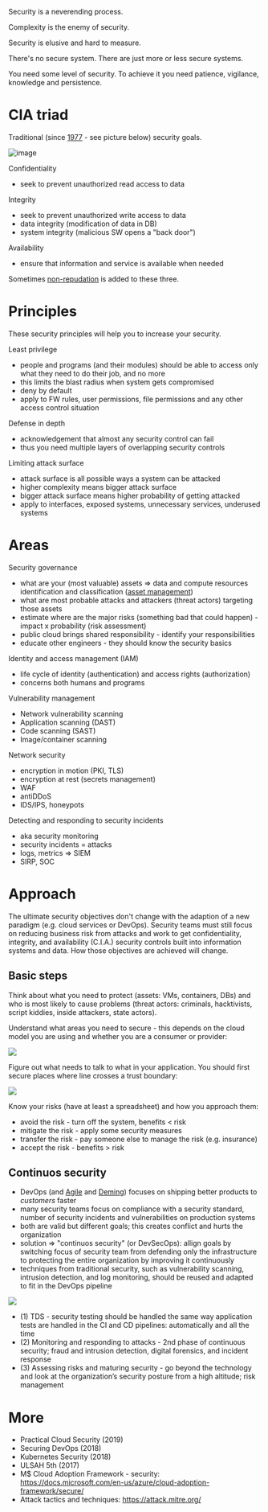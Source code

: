 Security is a neverending process.

Complexity is the enemy of security.

Security is elusive and hard to measure.

There's no secure system. There are just more or less secure systems.

You need some level of security. To achieve it you need patience, vigilance, knowledge and persistence.

# CIA triad

Traditional (since [1977](https://nvlpubs.nist.gov/nistpubs/Legacy/SP/nbsspecialpublication500-19.pdf) - see picture below) security goals.

![image](https://user-images.githubusercontent.com/1047259/148757897-f51c3d58-8f26-46d8-973b-854ae47d84d4.png)


Confidentiality

* seek to prevent unauthorized read access to data

Integrity

* seek to prevent unauthorized write access to data
* data integrity (modification of data in DB)
* system integrity (malicious SW opens a "back door")
 
Availability

* ensure that information and service is available when needed

Sometimes [non-repudation](https://en.wikipedia.org/wiki/Non-repudiation) is added to these three.

# Principles

These security principles will help you to increase your security.

Least privilege

* people and programs (and their modules) should be able to access only what they need to do their job, and no more
* this limits the blast radius when system gets compromised 
* deny by default
* apply to FW rules, user permissions, file permissions and any other access control situation

Defense in depth

* acknowledgement that almost any security control can fail
* thus you need multiple layers of overlapping security controls

Limiting attack surface

* attack surface is all possible ways a system can be attacked
* higher complexity means bigger attack surface
* bigger attack surface means higher probability of getting attacked
* apply to interfaces, exposed systems, unnecessary services, underused systems

# Areas

Security governance

* what are your (most valuable) assets => data and compute resources identification and classification ([asset management](https://danielmiessler.com/blog/continuous-asset-management-security/))
* what are most probable attacks and attackers (threat actors) targeting those assets
* estimate where are the major risks (something bad that could happen) - impact x probability (risk assessment)
* public cloud brings shared responsibility - identify your responsibilities
* educate other engineers - they should know the security basics

Identity and access management (IAM)

* life cycle of identity (authentication) and access rights (authorization)
* concerns both humans and programs

Vulnerability management

* Network vulnerability scanning
* Application scanning (DAST)
* Code scanning (SAST)
* Image/container scanning

Network security

* encryption in motion (PKI, TLS)
* encryption at rest (secrets management)
* WAF
* antiDDoS
* IDS/IPS, honeypots

Detecting and responding to security incidents

* aka security monitoring
* security incidents = attacks
* logs, metrics => SIEM
* SIRP, SOC

# Approach

The ultimate security objectives don't change with the adaption of a new paradigm (e.g. cloud services or DevOps). Security teams must still focus on reducing business risk from attacks and work to get confidentiality, integrity, and availability (C.I.A.) security controls built into information systems and data. How those objectives are achieved will change.

## Basic steps

Think about what you need to protect (assets: VMs, containers, DBs) and who is most likely to cause problems (threat actors: criminals, hacktivists, script kiddies, inside attackers, state actors).

Understand what areas you need to secure - this depends on the cloud model you are using and whether you are a consumer or provider:

<img src="https://user-images.githubusercontent.com/1047259/138699080-24091008-c78f-48c1-bcc9-e9ac6afd0f8d.png" style="max-width:100%;height:auto;"> 

Figure out what needs to talk to what in your application. You should first secure places where line crosses a trust boundary:

<img src="https://user-images.githubusercontent.com/1047259/138698724-4a6ecae8-fe54-4d45-b7a8-3b35dfab50e1.png" style="max-width:100%;height:auto;"> 

Know your risks (have at least a spreadsheet) and how you approach them:

* avoid the risk - turn off the system, benefits < risk
* mitigate the risk - apply some security measures
* transfer the risk - pay someone else to manage the risk (e.g. insurance)
* accept the risk - benefits > risk

## Continuos security

* DevOps (and [Agile](http://agilemanifesto.org/) and [Deming](https://deming.org/explore/fourteen-points)) focuses on shipping better products to *customers* faster
* many security teams focus on compliance with a security standard, number of security incidents and vulnerabilities on production systems
* both are valid but different goals; this creates conflict and hurts the organization
* solution => "continuos security" (or DevSecOps): allign goals by switching focus of security team from defending only the infrastructure to protecting the entire organization by improving it continuously
* techniques from traditional security, such as vulnerability scanning, intrusion detection, and log monitoring, should be reused and adapted to fit in the DevOps pipeline

<img src="https://user-images.githubusercontent.com/1047259/141968423-133c5f24-6c1e-4eaf-89e0-167fae88c31e.png" style="max-width:100%;height:auto;"> 

* (1) TDS - security testing should be handled the same way application tests are handled in the CI and CD pipelines: automatically and all the time
* (2) Monitoring and responding to attacks - 2nd phase of continuous security; fraud and intrusion detection, digital forensics, and incident response
* (3) Assessing risks and maturing security - go beyond the technology and look at the organization’s security posture from a high altitude; risk management

# More

* Practical Cloud Security (2019)
* Securing DevOps (2018)
* Kubernetes Security (2018)
* ULSAH 5th (2017)
* M$ Cloud Adoption Framework - security: https://docs.microsoft.com/en-us/azure/cloud-adoption-framework/secure/
* Attack tactics and techniques: https://attack.mitre.org/
